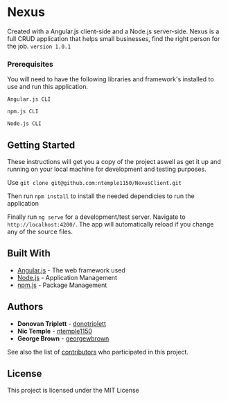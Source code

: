 # Nexus

Created with a Angular.js client-side and a Node.js server-side. Nexus is a full CRUD  application that helps small businesses, find the right person for the job. 
`version 1.0.1`

### Prerequisites

You will need to have the following libraries and framework's installed to use and run this application.

`Angular.js CLI`

`npm.js CLI`

`Node.js CLI`

## Getting Started

These instructions will get you a copy of the project aswell as get it up and running on your local machine for development and testing purposes. 

Use `git clone git@github.com:ntemple1150/NexusClient.git`

Then run `npm install` to install the needed dependicies to run the application

Finally run `ng serve` for a development/test server. Navigate to `http://localhost:4200/`. The app will automatically reload if you change any of the source files.

## Built With

* [Angular.js](https://angular.io/docs) - The web framework used
* [Node.js](https://nodejs.org/en/) - Application Management
* [npm.js](https://www.npmjs.com/) - Package Management

## Authors

* **Donovan Triplett** - [donotriplett](https://github.com/donotriplett)
* **Nic Temple** - [ntemple1150](https://github.com/ntemple1150)
* **George Brown** - [georgewbrown](https://github.com/georgewbrown)

See also the list of [contributors](https://github.com/ntemple1150/NexusClient/graphs/contributors) who participated in this project.

## License

This project is licensed under the MIT License
